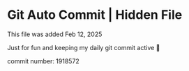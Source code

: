 # Git Auto Commit | Hidden File

This file was added Feb 12, 2025

Just for fun and keeping my daily git commit active 🤪

commit number: 1918572
